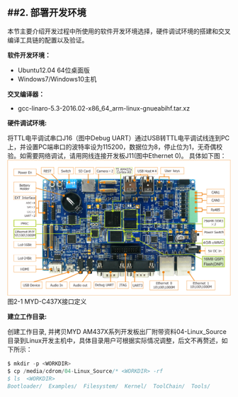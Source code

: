 ##2. 部署开发环境  
---------------------

本节主要介绍开发过程中所使用的软件开发环境选择，硬件调试环境的搭建和交叉编译工具链的配置以及验证。

**软件开发环境：**  
  * Ubuntu12.04 64位桌面版  
  * Windows7/Windows10主机

**交叉编译器：**  
  * gcc-linaro-5.3-2016.02-x86_64_arm-linux-gnueabihf.tar.xz

**硬件调试环境:**  

将TTL电平调试串口J16（图中Debug UART）通过USB转TTL电平调试线连到PC上，并设置PC端串口的波特率设为115200，数据位为8，停止位为1，无奇偶校验。如需要网络调试，请用网线连接开发板J11(图中Ethernet 0)。
具体如下图：  
![PNG](imagech/C2-1_MYD-C437x_Mark.png)  
图2-1 MYD-C437X接口定义


**建立工作目录:**

创建工作目录, 并拷贝MYD AM437X系列开发板出厂附带资料04-Linux_Source目录到Linux开发主机中，<WORKDIR>具体目录用户可根据实际情况调整，后文不再赘述，如下所示：  
```c
$ mkdir -p <WORKDIR>
$ cp /media/cdrom/04-Linux_Source/* <WORKDIR> -rf
$ ls  <WORKDIR>
Bootloader/  Examples/  Filesystem/  Kernel/  ToolChain/  Tools/
```
